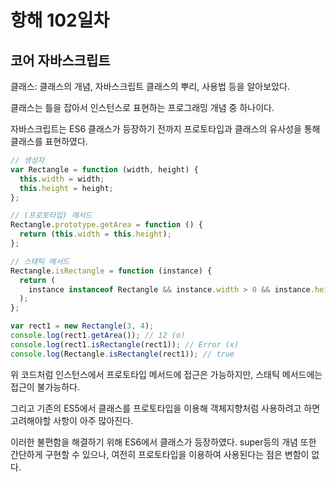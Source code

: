 # 항해 102일차

## 코어 자바스크립트

클래스: 클래스의 개념, 자바스크립트 클래스의 뿌리, 사용법 등을 알아보았다.

클래스는 틀을 잡아서 인스턴스로 표현하는 프로그래밍 개념 중 하나이다.

자바스크립트는 ES6 클래스가 등장하기 전까지 프로토타입과 클래스의 유사성을 통해 클래스를 표현하였다.

```javascript
// 생성자
var Rectangle = function (width, height) {
  this.width = width;
  this.height = height;
};

// (프로토타입) 메서드
Rectangle.prototype.getArea = function () {
  return (this.width = this.height);
};

// 스태틱 메서드
Rectangle.isRectangle = function (instance) {
  return (
    instance instanceof Rectangle && instance.width > 0 && instance.height > 0
  );
};

var rect1 = new Rectangle(3, 4);
console.log(rect1.getArea()); // 12 (o)
console.log(rect1.isRectangle(rect1)); // Error (x)
console.log(Rectangle.isRectangle(rect1)); // true
```

위 코드처럼 인스턴스에서 프로토타입 메서드에 접근은 가능하지만, 스태틱 메서드에는 접근이 불가능하다.

그리고 기존의 ES5에서 클래스를 프로토타입을 이용해 객체지향처럼 사용하려고 하면 고려해야할 사항이 아주 많아진다.

이러한 불편함을 해결하기 위해 ES6에서 클래스가 등장하였다. super등의 개념 또한 간단하게 구현할 수 있으나, 여전히 프로토타입을 이용하여 사용된다는 점은 변함이 없다.
